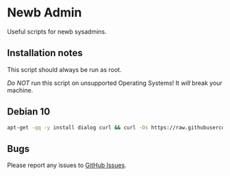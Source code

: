 # Newb Admin
Useful scripts for newb sysadmins.

## Installation notes

This script should always be run as root.

*Do NOT* run this script on unsupported Operating Systems! It *will* break your machine.

## Debian 10
```bash
apt-get -qq -y install dialog curl && curl -Os https://raw.githubusercontent.com/Razva/newbadmin/master/debian/newbadmin-debian10 && bash ./newbadmin-debian10
```

## Bugs
Please report any issues to [GitHub Issues](https://github.com/Razva/newbadmin/issues).
